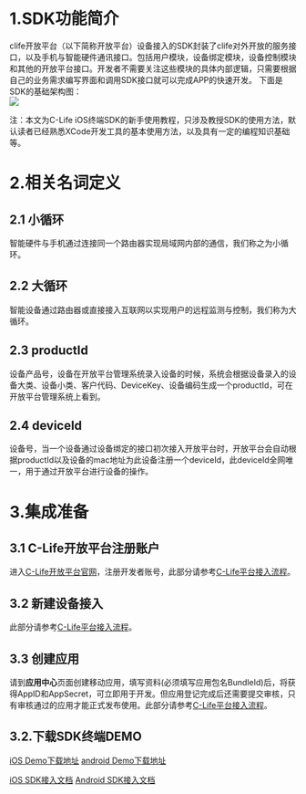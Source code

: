 # 1.SDK功能简介
clife开放平台（以下简称开放平台）设备接入的SDK封装了clife对外开放的服务接口，以及手机与智能硬件通讯接口。包括用户模块，设备绑定模块，设备控制模块和其他的开放平台接口。开发者不需要关注这些模块的具体内部逻辑，只需要根据自己的业务需求编写界面和调用SDK接口就可以完成APP的快速开发。
下面是SDK的基础架构图：  
 ![](https://i.imgur.com/44UiXao.jpg)

注：本文为C-Life iOS终端SDK的新手使用教程，只涉及教授SDK的使用方法，默认读者已经熟悉XCode开发工具的基本使用方法，以及具有一定的编程知识基础等。

# 2.相关名词定义

## 2.1 小循环

  智能硬件与手机通过连接同一个路由器实现局域网内部的通信，我们称之为小循环。

## 2.2 大循环

   智能设备通过路由器或直接接入互联网以实现用户的远程监测与控制，我们称为大循环。
   
## 2.3 productId
   
   设备产品号，设备在开放平台管理系统录入设备的时候，系统会根据设备录入的设备大类、设备小类、客户代码、DeviceKey、设备编码生成一个productId，可在开放平台管理系统上看到。
   
   
## 2.4 deviceId

   设备号，当一个设备通过设备绑定的接口初次接入开放平台时，开放平台会自动根据productId以及设备的mac地址为此设备注册一个deviceId，此deviceId全网唯一，用于通过开放平台进行设备的操作。



# 3.集成准备

## 3.1 C-Life开放平台注册账户
进入[C-Life开放平台官网](https://open.clife.cn/#/)，注册开发者账号，此部分请参考[C-Life平台接入流程](../../product/index.md)。
  
  
## 3.2 新建设备接入
此部分请参考[C-Life平台接入流程](../../product/index.md)。

## 3.3 创建应用
   请到**应用中心**页面创建移动应用，填写资料(必须填写应用包名BundleId)后，将获得AppID和AppSecret，可立即用于开发。但应用登记完成后还需要提交审核，只有审核通过的应用才能正式发布使用。此部分请参考[C-Life平台接入流程](../../product/index.md)。
   
## 3.2.下载SDK终端DEMO

<a href="https://github.com/C-Life/clife_iOS_open_demo">iOS Demo下载地址</a>
<a href="https://github.com/C-Life/android_open_demo">android Demo下载地址</a>


[iOS SDK接入文档](iOSSDK.md)
[Android SDK接入文档](android_sdk.md)






